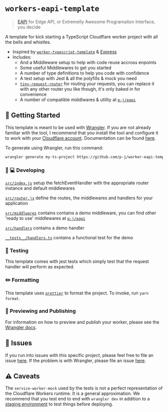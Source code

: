 # `workers-eapi-template`

> [EAPI](https://github.com/p-j/eapi) for Edge API, or Extremelly Awesome Programation Interface, you decide

A template for kick starting a TypeScript Cloudflare worker project with all the bells and whistles.

- Inspired by [`worker-typescript-template`](https://github.com/cloudflare/worker-typescript-template) & [Express](https://expressjs.com/)
- Includes:
  - And a Middleware setup to help with code reuse accross enpoints
  - Some useful Middlewares to get you started
  - A number of type definitions to help you code with confidence
  - A test setup with Jest & all the polyfills & mock you need
  - [`tiny-request-router`](https://github.com/berstend/tiny-request-router) for routing your requests, you can replace it with any other router you like though, it's only baked in for convenience
  - A number of compatible middlwares & utility at [`p-j/eapi`](https://github.com/p-j/eapi)

## 🔋 Getting Started

This template is meant to be used with [Wrangler](https://github.com/cloudflare/wrangler). If you are not already familiar with the tool, I recommend that you install the tool and configure it to work with your [Cloudflare account](https://dash.cloudflare.com). Documentation can be found [here](https://developers.cloudflare.com/workers/tooling/wrangler/).

To generate using Wrangler, run this command:

```bash
wrangler generate my-ts-project https://github.com/p-j/worker-eapi-template
```

### 👩 💻 Developing

[`src/index.js`](./src/index.ts) setup the fetchEventHandler with the appropriate router instance and default middlewares

[`src/router.js`](./src/router.ts) define the routes, the middlewares and handlers for your application

[`src/middlwares`](./src/middlwares) contains contains a demo middleware, you can find other 'ready to use' middlewares at [`p-j/eapi`](https://github.com/p-j/eapi)

[`src/handlers`](./src/handlers) contains a demo handler

[`__tests__/handlers.ts`](./__tests__/handlers.ts) contains a functional test for the demo

### 🧪 Testing

This template comes with jest tests which simply test that the request handler will perform as expected.

### ✏️ Formatting

This template uses [`prettier`](https://prettier.io/) to format the project. To invoke, run `yarn format`.

### 👀 Previewing and Publishing

For information on how to preview and publish your worker, please see the [Wrangler docs](https://developers.cloudflare.com/workers/tooling/wrangler/commands/#publish).

## 🤢 Issues

If you run into issues with this specific project, please feel free to file an issue [here](https://github.com/cloudflare/workers-typescript-template/issues). If the problem is with Wrangler, please file an issue [here](https://github.com/cloudflare/wrangler/issues).

## ⚠️ Caveats

The `service-worker-mock` used by the tests is not a perfect representation of the Cloudflare Workers runtime. It is a general approximation. We recommend that you test end to end with `wrangler dev` in addition to a [staging environment](https://developers.cloudflare.com/workers/tooling/wrangler/configuration/environments/) to test things before deploying.
